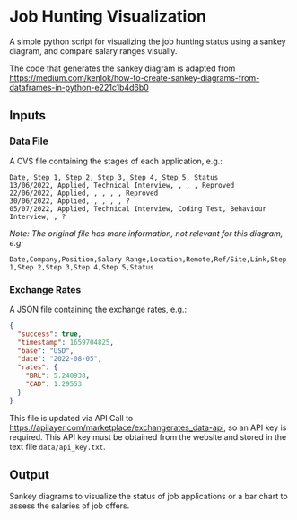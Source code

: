 # Job Hunting Visualization

A simple python script for visualizing the job hunting status using a sankey diagram, and compare salary ranges visually.  

The code that generates the sankey diagram is adapted from https://medium.com/kenlok/how-to-create-sankey-diagrams-from-dataframes-in-python-e221c1b4d6b0 

## Inputs

### Data File

A CVS file containing the stages of each application, e.g.:

```
Date, Step 1, Step 2, Step 3, Step 4, Step 5, Status
13/06/2022, Applied, Technical Interview, , , , Reproved
22/06/2022, Applied, , , , , Reproved
30/06/2022, Applied, , , , , ?
05/07/2022, Applied, Technical Interview, Coding Test, Behaviour Interview, , ?
```

_Note: The original file has more information, not relevant for this diagram, e.g:_ 
```
Date,Company,Position,Salary Range,Location,Remote,Ref/Site,Link,Step 1,Step 2,Step 3,Step 4,Step 5,Status
```

### Exchange Rates

A JSON file containing the exchange rates, e.g.:

```JSON
{
  "success": true, 
  "timestamp": 1659704825, 
  "base": "USD", 
  "date": "2022-08-05", 
  "rates": {
    "BRL": 5.240938, 
    "CAD": 1.29553
  }
}
```

This file is updated via API Call to https://apilayer.com/marketplace/exchangerates_data-api, so an API key is required.
This API key must be obtained from the website and stored in the text file `data/api_key.txt`. 

## Output 
 
Sankey diagrams to visualize the status of job applications or a bar chart to assess the salaries of job offers.
